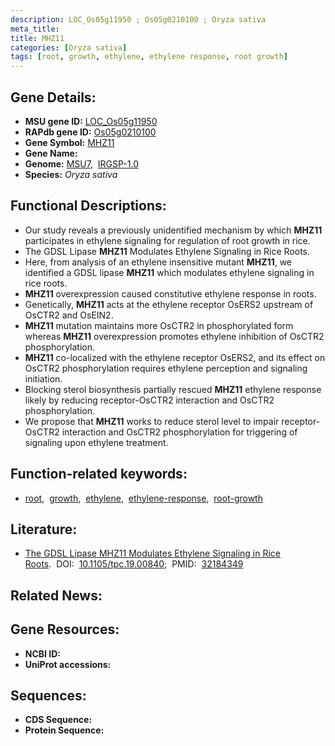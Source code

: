 ```yaml
---
description: LOC_Os05g11950 ; Os05g0210100 ; Oryza sativa
meta_title:
title: MHZ11
categories: [Oryza sativa]
tags: [root, growth, ethylene, ethylene response, root growth]
---
```


## Gene Details:
- **MSU gene ID:** [LOC_Os05g11950](http://rice.uga.edu/cgi-bin/ORF_infopage.cgi?orf=LOC_Os05g11950)  
- **RAPdb gene ID:** [Os05g0210100](https://rapdb.dna.affrc.go.jp/locus/?name=Os05g0210100)  
- **Gene Symbol:** <u>MHZ11</u>
- **Gene Name:**
- **Genome:**  [MSU7](http://rice.uga.edu/),&nbsp;&nbsp;[IRGSP-1.0](https://rapdb.dna.affrc.go.jp/download/irgsp1.html)
- **Species:** *Oryza sativa*

## Functional Descriptions:
   - Our study reveals a previously unidentified mechanism by which **MHZ11** participates in ethylene signaling for regulation of root growth in rice.
   - The GDSL Lipase **MHZ11** Modulates Ethylene Signaling in Rice Roots.
   - Here, from analysis of an ethylene insensitive mutant **MHZ11**, we identified a GDSL lipase **MHZ11** which modulates ethylene signaling in rice roots.
   - **MHZ11** overexpression caused constitutive ethylene response in roots.
   - Genetically, **MHZ11** acts at the ethylene receptor OsERS2 upstream of OsCTR2 and OsEIN2.
   - **MHZ11** mutation maintains more OsCTR2 in phosphorylated form whereas **MHZ11** overexpression promotes ethylene inhibition of OsCTR2 phosphorylation.
   - **MHZ11** co-localized with the ethylene receptor OsERS2, and its effect on OsCTR2 phosphorylation requires ethylene perception and signaling initiation.
   - Blocking sterol biosynthesis partially rescued **MHZ11** ethylene response likely by reducing receptor-OsCTR2 interaction and OsCTR2 phosphorylation.
   - We propose that **MHZ11** works to reduce sterol level to impair receptor-OsCTR2 interaction and OsCTR2 phosphorylation for triggering of signaling upon ethylene treatment.

## Function-related keywords:
   - [root](/tags/root/),&nbsp;&nbsp;[growth](/tags/growth/),&nbsp;&nbsp;[ethylene](/tags/ethylene/),&nbsp;&nbsp;[ethylene-response](/tags/ethylene-response/),&nbsp;&nbsp;[root-growth](/tags/root-growth/)

## Literature:
   - [The GDSL Lipase MHZ11 Modulates Ethylene Signaling in Rice Roots](https://www.doi.org/10.1105/tpc.19.00840).&nbsp;&nbsp;DOI:&nbsp;&nbsp;[10.1105/tpc.19.00840](https://www.doi.org/10.1105/tpc.19.00840);&nbsp;&nbsp;PMID:&nbsp;&nbsp;[32184349](https://pubmed.ncbi.nlm.nih.gov/32184349/)

## Related News:

## Gene Resources:
- **NCBI ID:**  []()
- **UniProt accessions:** [](https://www.uniprot.org/uniprotkb//entry)

## Sequences:
- **CDS Sequence:**
- **Protein Sequence:**
